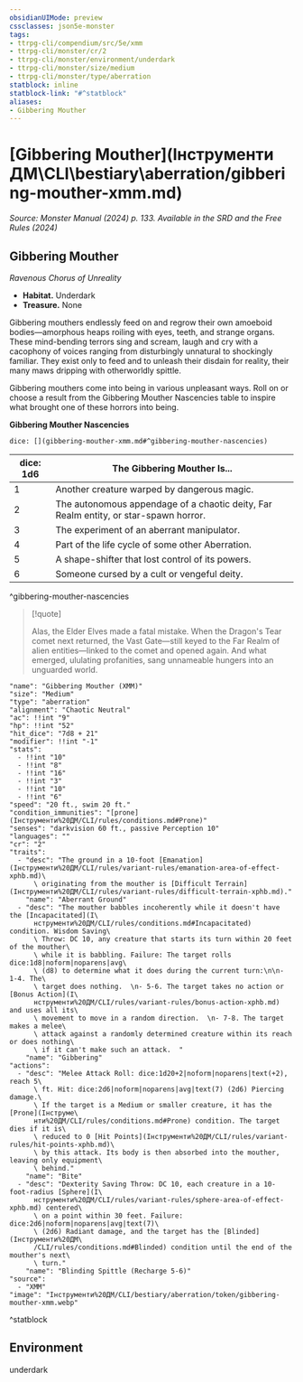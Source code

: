```yaml
---
obsidianUIMode: preview
cssclasses: json5e-monster
tags:
- ttrpg-cli/compendium/src/5e/xmm
- ttrpg-cli/monster/cr/2
- ttrpg-cli/monster/environment/underdark
- ttrpg-cli/monster/size/medium
- ttrpg-cli/monster/type/aberration
statblock: inline
statblock-link: "#^statblock"
aliases:
- Gibbering Mouther
---
```

# [Gibbering Mouther](Інструменти ДМ\CLI\bestiary\aberration/gibbering-mouther-xmm.md)
*Source: Monster Manual (2024) p. 133. Available in the <span title='Systems Reference Document (5.2)'>SRD</span> and the Free Rules (2024)*  

## Gibbering Mouther

*Ravenous Chorus of Unreality*

- **Habitat.** Underdark  
- **Treasure.** None  

Gibbering mouthers endlessly feed on and regrow their own amoeboid bodies—amorphous heaps roiling with eyes, teeth, and strange organs. These mind-bending terrors sing and scream, laugh and cry with a cacophony of voices ranging from disturbingly unnatural to shockingly familiar. They exist only to feed and to unleash their disdain for reality, their many maws dripping with otherworldly spittle.

Gibbering mouthers come into being in various unpleasant ways. Roll on or choose a result from the Gibbering Mouther Nascencies table to inspire what brought one of these horrors into being.

**Gibbering Mouther Nascencies**

`dice: [](gibbering-mouther-xmm.md#^gibbering-mouther-nascencies)`

| dice: 1d6 | The Gibbering Mouther Is... |
|-----------|-----------------------------|
| 1 | Another creature warped by dangerous magic. |
| 2 | The autonomous appendage of a chaotic deity, Far Realm entity, or star-spawn horror. |
| 3 | The experiment of an aberrant manipulator. |
| 4 | Part of the life cycle of some other Aberration. |
| 5 | A shape-shifter that lost control of its powers. |
| 6 | Someone cursed by a cult or vengeful deity. |
^gibbering-mouther-nascencies

> [!quote]  
> 
> Alas, the Elder Elves made a fatal mistake. When the Dragon's Tear comet next returned, the Vast Gate—still keyed to the Far Realm of alien entities—linked to the comet and opened again. And what emerged, ululating profanities, sang unnameable hungers into an unguarded world.


```statblock
"name": "Gibbering Mouther (XMM)"
"size": "Medium"
"type": "aberration"
"alignment": "Chaotic Neutral"
"ac": !!int "9"
"hp": !!int "52"
"hit_dice": "7d8 + 21"
"modifier": !!int "-1"
"stats":
  - !!int "10"
  - !!int "8"
  - !!int "16"
  - !!int "3"
  - !!int "10"
  - !!int "6"
"speed": "20 ft., swim 20 ft."
"condition_immunities": "[prone](Інструменти%20ДМ/CLI/rules/conditions.md#Prone)"
"senses": "darkvision 60 ft., passive Perception 10"
"languages": ""
"cr": "2"
"traits":
  - "desc": "The ground in a 10-foot [Emanation](Інструменти%20ДМ/CLI/rules/variant-rules/emanation-area-of-effect-xphb.md)\
      \ originating from the mouther is [Difficult Terrain](Інструменти%20ДМ/CLI/rules/variant-rules/difficult-terrain-xphb.md)."
    "name": "Aberrant Ground"
  - "desc": "The mouther babbles incoherently while it doesn't have the [Incapacitated](І\
      нструменти%20ДМ/CLI/rules/conditions.md#Incapacitated) condition. Wisdom Saving\
      \ Throw: DC 10, any creature that starts its turn within 20 feet of the mouther\
      \ while it is babbling. Failure: The target rolls dice:1d8|noform|noparens|avg\
      \ (d8) to determine what it does during the current turn:\n\n- 1-4. The\
      \ target does nothing.  \n- 5-6. The target takes no action or [Bonus Action](І\
      нструменти%20ДМ/CLI/rules/variant-rules/bonus-action-xphb.md) and uses all its\
      \ movement to move in a random direction.  \n- 7-8. The target makes a melee\
      \ attack against a randomly determined creature within its reach or does nothing\
      \ if it can't make such an attack.  "
    "name": "Gibbering"
"actions":
  - "desc": "Melee Attack Roll: dice:1d20+2|noform|noparens|text(+2), reach 5\
      \ ft. Hit: dice:2d6|noform|noparens|avg|text(7) (2d6) Piercing damage.\
      \ If the target is a Medium or smaller creature, it has the [Prone](Інструме\
      нти%20ДМ/CLI/rules/conditions.md#Prone) condition. The target dies if it is\
      \ reduced to 0 [Hit Points](Інструменти%20ДМ/CLI/rules/variant-rules/hit-points-xphb.md)\
      \ by this attack. Its body is then absorbed into the mouther, leaving only equipment\
      \ behind."
    "name": "Bite"
  - "desc": "Dexterity Saving Throw: DC 10, each creature in a 10-foot-radius [Sphere](І\
      нструменти%20ДМ/CLI/rules/variant-rules/sphere-area-of-effect-xphb.md) centered\
      \ on a point within 30 feet. Failure: dice:2d6|noform|noparens|avg|text(7)\
      \ (2d6) Radiant damage, and the target has the [Blinded](Інструменти%20ДМ\
      /CLI/rules/conditions.md#Blinded) condition until the end of the mouther's next\
      \ turn."
    "name": "Blinding Spittle (Recharge 5-6)"
"source":
  - "XMM"
"image": "Інструменти%20ДМ/CLI/bestiary/aberration/token/gibbering-mouther-xmm.webp"
```
^statblock

## Environment

underdark